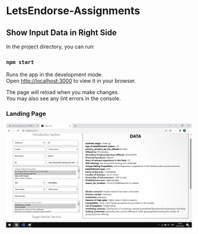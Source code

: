 # LetsEndorse-Assignments
## Show Input Data in Right Side 

In the project directory, you can run:

### `npm start`

Runs the app in the development mode.\
Open [http://localhost:3000](http://localhost:3000) to view it in your browser.

The page will reload when you make changes.\
You may also see any lint errors in the console.

### Landing Page
![Inshorts-Clone](https://github.com/shihab-fw11-297/LetsEndorse-Assignments/blob/main/screenshorts.png)
